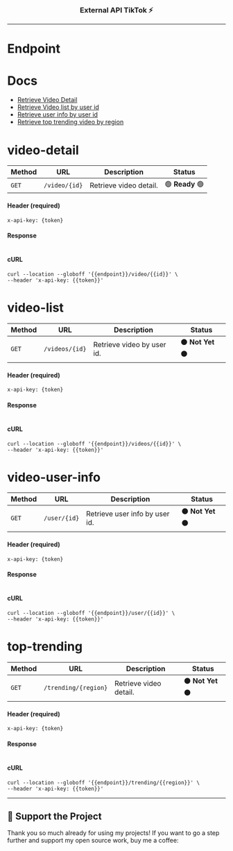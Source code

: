 <h3 align="center">External API TikTok ⚡</h3>

---

# Endpoint


# Docs
- [Retrieve Video Detail](#video-detail)
- [Retrieve Video list by user id](#video-list)
- [Retrieve user info by user id](#video-user-info)
- [Retrieve top trending video by region](#top-trending)

# video-detail
| Method   | URL                                      | Description                              | Status                                  |
| -------- | ---------------------------------------- | ---------------------------------------- | ----------------------------------------|
| `GET`    | `/video/{id}`                            | Retrieve video detail.                   | 🟢 **Ready** 🟢                        |

#### Header (required)
```
x-api-key: {token}
```

#### Response
```

```

#### cURL
```
curl --location --globoff '{{endpoint}}/video/{{id}}' \
--header 'x-api-key: {{token}}'
```

# video-list
| Method   | URL                                      | Description                              | Status                                  |
| -------- | ---------------------------------------- | ---------------------------------------- | ----------------------------------------|
| `GET`    | `/videos/{id}`                           | Retrieve video by user id.               | ⚫ **Not Yet** ⚫                      |

#### Header (required)
```
x-api-key: {token}
```

#### Response
```

```

#### cURL
```
curl --location --globoff '{{endpoint}}/videos/{{id}}' \
--header 'x-api-key: {{token}}'
```

# video-user-info
| Method   | URL                                      | Description                              | Status                                  |
| -------- | ---------------------------------------- | ---------------------------------------- | ----------------------------------------|
| `GET`    | `/user/{id}`                             | Retrieve user info by user id.           | ⚫ **Not Yet** ⚫                      |

#### Header (required)
```
x-api-key: {token}
```

#### Response
```

```

#### cURL
```
curl --location --globoff '{{endpoint}}/user/{{id}}' \
--header 'x-api-key: {{token}}'
```

# top-trending
| Method   | URL                                      | Description                              | Status                                  |
| -------- | ---------------------------------------- | ---------------------------------------- | ----------------------------------------|
| `GET`    | `/trending/{region}`                     | Retrieve video detail.                   | ⚫ **Not Yet** ⚫                      |

#### Header (required)
```
x-api-key: {token}
```

#### Response
```

```

#### cURL
```
curl --location --globoff '{{endpoint}}/trending/{{region}}' \
--header 'x-api-key: {{token}}'
```

---

## 💖 Support the Project

Thank you so much already for using my projects! If you want to go a step further and support my open source work, buy me a coffee:
